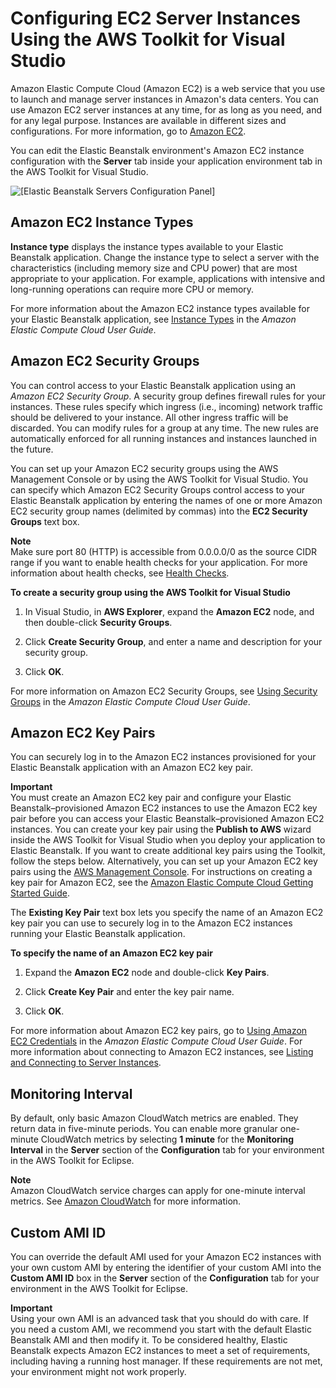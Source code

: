 # Configuring EC2 Server Instances Using the AWS Toolkit for Visual Studio<a name="create_deploy_NET.managing.ec2"></a>

Amazon Elastic Compute Cloud \(Amazon EC2\) is a web service that you use to launch and manage server instances in Amazon's data centers\. You can use Amazon EC2 server instances at any time, for as long as you need, and for any legal purpose\. Instances are available in different sizes and configurations\. For more information, go to [Amazon EC2](https://aws.amazon.com/ec2/)\.

You can edit the Elastic Beanstalk environment's Amazon EC2 instance configuration with the **Server** tab inside your application environment tab in the AWS Toolkit for Visual Studio\. 

![\[Elastic Beanstalk Servers Configuration Panel\]](http://docs.aws.amazon.com/elasticbeanstalk/latest/dg/images/aeb-vs-server.png)

## Amazon EC2 Instance Types<a name="create_deploy_NET.managing.ec2.instancetypes"></a>

**Instance type** displays the instance types available to your Elastic Beanstalk application\. Change the instance type to select a server with the characteristics \(including memory size and CPU power\) that are most appropriate to your application\. For example, applications with intensive and long\-running operations can require more CPU or memory\.

For more information about the Amazon EC2 instance types available for your Elastic Beanstalk application, see [Instance Types](http://docs.aws.amazon.com/AWSEC2/latest/UserGuide/instance-types.html) in the *Amazon Elastic Compute Cloud User Guide*\.

## Amazon EC2 Security Groups<a name="create_deploy_NET.managing.ec2.securitygroups"></a>

You can control access to your Elastic Beanstalk application using an *Amazon EC2 Security Group*\. A security group defines firewall rules for your instances\. These rules specify which ingress \(i\.e\., incoming\) network traffic should be delivered to your instance\. All other ingress traffic will be discarded\. You can modify rules for a group at any time\. The new rules are automatically enforced for all running instances and instances launched in the future\. 

You can set up your Amazon EC2 security groups using the AWS Management Console or by using the AWS Toolkit for Visual Studio\. You can specify which Amazon EC2 Security Groups control access to your Elastic Beanstalk application by entering the names of one or more Amazon EC2 security group names \(delimited by commas\) into the **EC2 Security Groups** text box\. 

**Note**  
Make sure port 80 \(HTTP\) is accessible from 0\.0\.0\.0/0 as the source CIDR range if you want to enable health checks for your application\. For more information about health checks, see [Health Checks](create_deploy_NET.managing.elb.md#create_deploy_NET.managing.elb.healthchecks)\.

**To create a security group using the AWS Toolkit for Visual Studio**

1.  In Visual Studio, in **AWS Explorer**, expand the **Amazon EC2** node, and then double\-click **Security Groups**\. 

1.  Click **Create Security Group**, and enter a name and description for your security group\. 

1.  Click **OK**\. 

For more information on Amazon EC2 Security Groups, see [Using Security Groups](http://docs.aws.amazon.com/AWSEC2/latest/UserGuide/using-network-security.html) in the *Amazon Elastic Compute Cloud User Guide*\.

## Amazon EC2 Key Pairs<a name="create_deploy_NET.managing.ec2.keypair"></a>

You can securely log in to the Amazon EC2 instances provisioned for your Elastic Beanstalk application with an Amazon EC2 key pair\.

**Important**  
You must create an Amazon EC2 key pair and configure your Elastic Beanstalk–provisioned Amazon EC2 instances to use the Amazon EC2 key pair before you can access your Elastic Beanstalk–provisioned Amazon EC2 instances\. You can create your key pair using the **Publish to AWS** wizard inside the AWS Toolkit for Visual Studio when you deploy your application to Elastic Beanstalk\. If you want to create additional key pairs using the Toolkit, follow the steps below\. Alternatively, you can set up your Amazon EC2 key pairs using the [AWS Management Console](https://console.aws.amazon.com/)\. For instructions on creating a key pair for Amazon EC2, see the [Amazon Elastic Compute Cloud Getting Started Guide](http://docs.aws.amazon.com/AWSEC2/latest/GettingStartedGuide/)\. 

 The **Existing Key Pair** text box lets you specify the name of an Amazon EC2 key pair you can use to securely log in to the Amazon EC2 instances running your Elastic Beanstalk application\. 

**To specify the name of an Amazon EC2 key pair**

1. Expand the **Amazon EC2** node and double\-click **Key Pairs**\.

1.  Click **Create Key Pair** and enter the key pair name\. 

1.  Click **OK**\. 

For more information about Amazon EC2 key pairs, go to [Using Amazon EC2 Credentials](http://docs.aws.amazon.com/AWSEC2/latest/UserGuide/using-credentials.html) in the *Amazon Elastic Compute Cloud User Guide*\. For more information about connecting to Amazon EC2 instances, see [Listing and Connecting to Server Instances](create_deploy_NET.ec2connect.md)\. 

## Monitoring Interval<a name="create_deploy_NET.managing.monitoring"></a>

 By default, only basic Amazon CloudWatch metrics are enabled\. They return data in five\-minute periods\. You can enable more granular one\-minute CloudWatch metrics by selecting **1 minute** for the **Monitoring Interval** in the **Server** section of the **Configuration** tab for your environment in the AWS Toolkit for Eclipse\.

**Note**  
Amazon CloudWatch service charges can apply for one\-minute interval metrics\. See [Amazon CloudWatch](https://aws.amazon.com/cloudwatch/) for more information\.

## Custom AMI ID<a name="create_deploy_NET.managing.customami"></a>

 You can override the default AMI used for your Amazon EC2 instances with your own custom AMI by entering the identifier of your custom AMI into the **Custom AMI ID** box in the **Server** section of the **Configuration** tab for your environment in the AWS Toolkit for Eclipse\. 

**Important**  
Using your own AMI is an advanced task that you should do with care\. If you need a custom AMI, we recommend you start with the default Elastic Beanstalk AMI and then modify it\. To be considered healthy, Elastic Beanstalk expects Amazon EC2 instances to meet a set of requirements, including having a running host manager\. If these requirements are not met, your environment might not work properly\.
